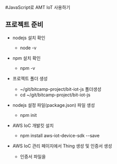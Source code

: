 #JavaScript로 AMT IoT 사용하기

## 프로젝트 준비

- nodejs 설치 확인
  - node -v

- npm 설치 확인
  - npm -v

- 프로젝트 폴더 생성
  - ~/git/bitcamp-project/bit-iot-js 폴더생성
  - cd ~/git/bitcamp-project/bit-iot-js

- nodejs 설정 파일(package.json) 파일 생성
  - npm init

- AWS IoC 개발킷 설치
  - npm install aws-iot-device-sdk --save

- AWS IoC 관리 페이지에서 Thing 생성 및 인증서 생성
  - 인증서 파일을
